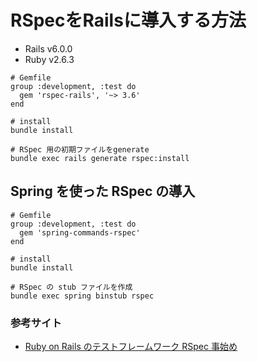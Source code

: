 RSpecをRailsに導入する方法
===

- Rails v6.0.0
- Ruby v2.6.3

```
# Gemfile
group :development, :test do
  gem 'rspec-rails', '~> 3.6'
end

# install
bundle install

# RSpec 用の初期ファイルをgenerate
bundle exec rails generate rspec:install
```

## Spring を使った RSpec の導入

```
# Gemfile
group :development, :test do
  gem 'spring-commands-rspec'
end

# install
bundle install

# RSpec の stub ファイルを作成
bundle exec spring binstub rspec
```

### 参考サイト
- [Ruby on Rails のテストフレームワーク RSpec 事始め](https://qiita.com/tatsurou313/items/c923338d2e3c07dfd9ee)
